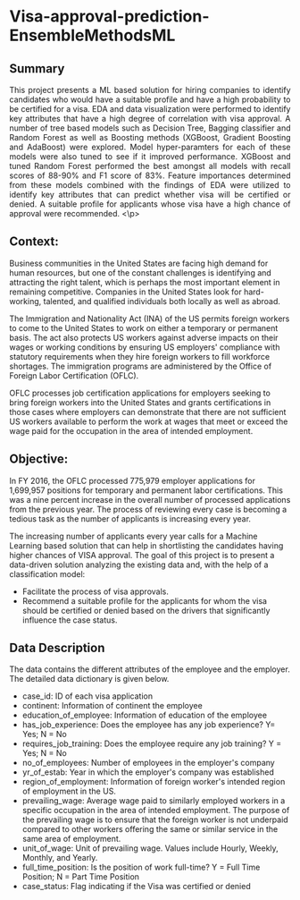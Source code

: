 # Visa-approval-prediction-EnsembleMethodsML

## Summary
<p align="justify"> This project presents a ML based solution for hiring companies to identify candidates who would have a suitable profile and have a high probability to be certified for a visa. EDA and data visualization were performed to identify key attributes that have a high degree of correlation with visa approval. A number of tree based models such as Decision Tree, Bagging classifier and Random Forest as well as Boosting methods (XGBoost, Gradient Boosting and AdaBoost) were explored. Model hyper-paramters for each of these models were also tuned to see if it improved performance. XGBoost and tuned Random Forest performed the best amongst all models with recall scores of 88-90% and F1 score of 83%. Feature importances determined from these models combined with the findings of EDA were utilized to identify key attributes that can predict whether visa will be certified or denied. A suitable profile for applicants whose visa have a high chance of approval were recommended. <\p>


## Context:

Business communities in the United States are facing high demand for human resources, but one of the constant challenges is identifying and attracting the right talent, which is perhaps the most important element in remaining competitive. Companies in the United States look for hard-working, talented, and qualified individuals both locally as well as abroad.

The Immigration and Nationality Act (INA) of the US permits foreign workers to come to the United States to work on either a temporary or permanent basis. The act also protects US workers against adverse impacts on their wages or working conditions by ensuring US employers' compliance with statutory requirements when they hire foreign workers to fill workforce shortages. The immigration programs are administered by the Office of Foreign Labor Certification (OFLC).

OFLC processes job certification applications for employers seeking to bring foreign workers into the United States and grants certifications in those cases where employers can demonstrate that there are not sufficient US workers available to perform the work at wages that meet or exceed the wage paid for the occupation in the area of intended employment.

## Objective:

In FY 2016, the OFLC processed 775,979 employer applications for 1,699,957 positions for temporary and permanent labor certifications. This was a nine percent increase in the overall number of processed applications from the previous year. The process of reviewing every case is becoming a tedious task as the number of applicants is increasing every year.

The increasing number of applicants every year calls for a Machine Learning based solution that can help in shortlisting the candidates having higher chances of VISA approval. The goal of this project is to present a data-driven solution analyzing the existing data and, with the help of a classification model:

* Facilitate the process of visa approvals.
* Recommend a suitable profile for the applicants for whom the visa should be certified or denied based on the drivers that significantly influence the case status. 


## Data Description

The data contains the different attributes of the employee and the employer. The detailed data dictionary is given below.

* case_id: ID of each visa application
* continent: Information of continent the employee
* education_of_employee: Information of education of the employee
* has_job_experience: Does the employee has any job experience? Y= Yes; N = No
* requires_job_training: Does the employee require any job training? Y = Yes; N = No 
* no_of_employees: Number of employees in the employer's company
* yr_of_estab: Year in which the employer's company was established
* region_of_employment: Information of foreign worker's intended region of employment in the US.
* prevailing_wage:  Average wage paid to similarly employed workers in a specific occupation in the area of intended employment. The purpose of the prevailing wage is to ensure that the foreign worker is not underpaid compared to other workers offering the same or similar service in the same area of employment. 
* unit_of_wage: Unit of prevailing wage. Values include Hourly, Weekly, Monthly, and Yearly.
* full_time_position: Is the position of work full-time? Y = Full Time Position; N = Part Time Position
* case_status:  Flag indicating if the Visa was certified or denied
